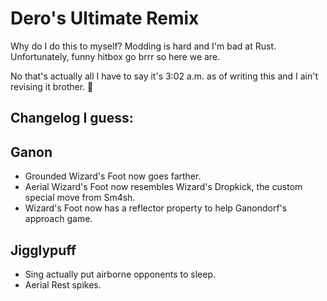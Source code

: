 # Dero's Ultimate Remix

Why do I do this to myself? Modding is hard and I'm bad at Rust. Unfortunately, funny hitbox go brrr so here we are.

No that's actually all I have to say it's 3:02 a.m. as of writing this and I ain't revising it brother. 🦅

## Changelog I guess:
  ## Ganon
  -  Grounded Wizard's Foot now goes farther.
  -  Aerial Wizard's Foot now resembles Wizard's Dropkick, the custom special move from Sm4sh.
  -  Wizard's Foot now has a reflector property to help Ganondorf's approach game. 
  ## Jigglypuff
  -  Sing actually put airborne opponents to sleep.
  -  Aerial Rest spikes.
